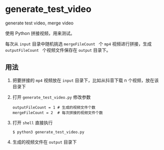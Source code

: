 # generate_test_video
generate test video, merge video

使用 Python 拼接视频，用来测试。

每次从 `input` 目录中随机挑选 `mergeFileCount ` 个 `mp4` 视频进行拼接，生成 `outputFileCount ` 个视频文件保存在 `output` 目录下。

## 用法
1. 把要拼接的 `mp4` 视频放在 `input` 目录下，比如从抖音下载 n 个视频，放在该目录下
2. 打开 `generate_test_video.py` 修改参数

	```
	outputFileCount = 1	# 生成的视频文件个数
	mergeFileCount = 2	# 每次拼接的视频文件个数
	```
3. 打开 `shell` 直接执行

	```
	$ python3 generate_test_video.py
	```
4. 生成的视频文件在 `output`	目录下
